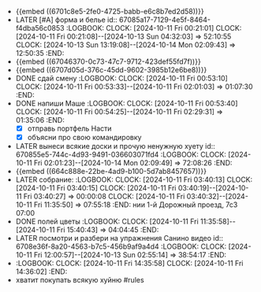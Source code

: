 - {{embed ((6701c8e5-2fe0-4725-babb-e6c8b7ed2d58))}}
- LATER [#A] форма и белье
  id:: 67085a17-7129-4e5f-8464-f4dba56c0853
  :LOGBOOK:
  CLOCK: [2024-10-11 Fri 00:21:01]
  CLOCK: [2024-10-11 Fri 00:21:08]--[2024-10-13 Sun 04:32:03] =>  52:10:55
  CLOCK: [2024-10-13 Sun 13:19:08]--[2024-10-14 Mon 02:09:43] =>  12:50:35
  :END:
- {{embed ((67046370-0c73-47c7-9712-423def55fd7f))}}
- {{embed ((6707d05d-376c-45dd-9602-3985b12e6be8))}}
- DONE сдай смену
  :LOGBOOK:
  CLOCK: [2024-10-11 Fri 00:53:10]
  CLOCK: [2024-10-11 Fri 00:53:33]--[2024-10-11 Fri 02:01:03] =>  01:07:30
  :END:
- DONE напиши Маше
  :LOGBOOK:
  CLOCK: [2024-10-11 Fri 00:53:40]
  CLOCK: [2024-10-11 Fri 00:54:25]--[2024-10-11 Fri 02:29:31] =>  01:35:06
  :END:
  * [x] отправь портфель Насти
  * [x] объясни про свою командировку
- LATER вынеси всякие доски и прочую ненужную хуету
  id:: 670855e5-744c-4d93-9491-036603071fd4
  :LOGBOOK:
  CLOCK: [2024-10-11 Fri 02:01:23]--[2024-10-14 Mon 02:09:49] =>  72:08:26
  :END:
- {{embed ((664c888e-22be-4ad9-b100-5d7ab8457657))}}
- LATER собрание:
  :LOGBOOK:
  CLOCK: [2024-10-11 Fri 03:40:13]
  CLOCK: [2024-10-11 Fri 03:40:15]
  CLOCK: [2024-10-11 Fri 03:40:19]--[2024-10-11 Fri 03:40:27] =>  00:00:08
  CLOCK: [2024-10-11 Fri 03:40:32]--[2024-10-11 Fri 11:35:50] =>  07:55:18
  :END:
  нии
  1-й Дорожный проезд, 7с3
  07:00
- DONE полей цветы
  :LOGBOOK:
  CLOCK: [2024-10-11 Fri 11:35:58]--[2024-10-11 Fri 15:40:43] =>  04:04:45
  :END:
- LATER посмотри и разбери на упражнения Санино видео
  id:: 6708e36f-8a20-4563-b7c5-456b9af9a4d4
  :LOGBOOK:
  CLOCK: [2024-10-11 Fri 12:00:57]--[2024-10-13 Sun 02:55:14] =>  38:54:17
  :END:
- :LOGBOOK:
  CLOCK: [2024-10-11 Fri 14:35:58]
  CLOCK: [2024-10-11 Fri 14:36:02]
  :END:
- хватит покупать всякую хуйню #rules